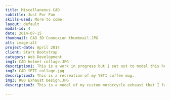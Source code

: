 ```yaml
---
title: Miscellaneous CAD
subtitle: Just For Fun 
skills-used: More to come!
layout: default
modal-id: 4
date: 2014-07-15
thumbnail: CAD 3D Connexion thumbnail.JPG
alt: image-alt
project-date: April 2014
client: Start Bootstrap
category: Web Development
img1: CAD helmet collage.JPG
description1: This is a work in progress but I set out to model this helmet for surface modeling practice. 
img2: CAD YETI collage.jpg
description2: This is a recreation of my YETI coffee mug.
img3: R80 Exhaust Design.JPG
description3: This is a model of my custom motorcycle exhaust that I fabricated from stainless steel. 

---
```

